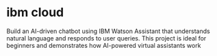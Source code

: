 # ibm cloud
Build an AI-driven chatbot using IBM Watson Assistant that understands natural language and responds to user queries. This project is ideal for beginners and demonstrates how AI-powered virtual assistants work
